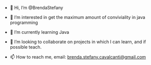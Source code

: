 - 👋 Hi, I’m @BrendaStefany
- 👀 I’m interested in get the maximum amount of conviviality in java programming
- 🌱 I’m currently learning Java
- 💞️ I’m looking to collaborate on projects in which I can learn, and if possible teach.

- 📫 How to reach me, email: brenda.stefany.cavalcanti@gmail.com

<!---
BrendaStefany/BrendaStefany is a ✨ special ✨ repository because its `README.md` (this file) appears on your GitHub profile.
You can click the Preview link to take a look at your changes.
--->
